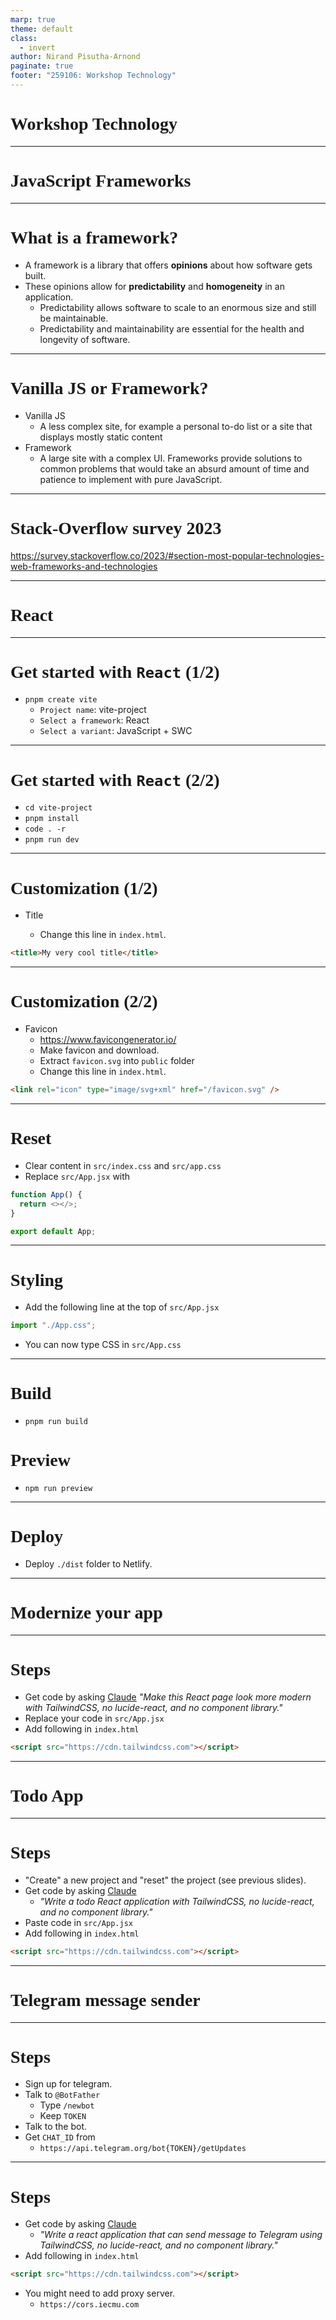 ```yaml
---
marp: true
theme: default
class:
  - invert
author: Nirand Pisutha-Arnond
paginate: true
footer: "259106: Workshop Technology"
---
```


<style>
@import url('https://fonts.googleapis.com/css2?family=Prompt:ital,wght@0,100;0,300;0,400;0,700;1,100;1,300;1,400;1,700&display=swap');

    :root {
    font-family: Prompt;
    --hl-color: #D57E7E;
}
h1 {
  font-family: Prompt
}
</style>

# Workshop Technology

---

# JavaScript Frameworks

---

# What is a framework?

- A framework is a library that offers **opinions** about how software gets built.
- These opinions allow for **predictability** and **homogeneity** in an application.
  - Predictability allows software to scale to an enormous size and still be maintainable.
  - Predictability and maintainability are essential for the health and longevity of software.

---

# Vanilla JS or Framework?

- Vanilla JS
  - A less complex site, for example a personal to-do list or a site that displays mostly static content
- Framework
  - A large site with a complex UI. Frameworks provide solutions to common problems that would take an absurd amount of time and patience to implement with pure JavaScript.

---

# Stack-Overflow survey 2023

https://survey.stackoverflow.co/2023/#section-most-popular-technologies-web-frameworks-and-technologies

---

# React

---

# Get started with `React` (1/2)

- `pnpm create vite`
  - `Project name`: vite-project
  - `Select a framework`: React
  - `Select a variant`: JavaScript + SWC

---

# Get started with `React` (2/2)

- `cd vite-project`
- `pnpm install`
- `code . -r`
- `pnpm run dev`

---

# Customization (1/2)

- Title

  - Change this line in `index.html`.

```html
<title>My very cool title</title>
```

---

# Customization (2/2)

- Favicon
  - https://www.favicongenerator.io/
  - Make favicon and download.
  - Extract `favicon.svg` into `public` folder
  - Change this line in `index.html`.

```html
<link rel="icon" type="image/svg+xml" href="/favicon.svg" />
```

---

# Reset

- Clear content in `src/index.css` and `src/app.css`
- Replace `src/App.jsx` with

```js
function App() {
  return <></>;
}

export default App;
```

---

# Styling

- Add the following line at the top of `src/App.jsx`

```js
import "./App.css";
```

- You can now type CSS in `src/App.css`

---

# Build

- `pnpm run build`

# Preview

- `npm run preview`

---

# Deploy

- Deploy `./dist` folder to Netlify.

---

# Modernize your app

---

# Steps

- Get code by asking [Claude](https://claude.ai/)
  _"Make this React page look more modern with TailwindCSS, no lucide-react, and no component library."_
- Replace your code in `src/App.jsx`
- Add following in `index.html`

```html
<script src="https://cdn.tailwindcss.com"></script>
```

---

# Todo App

---

# Steps

- "Create" a new project and "reset" the project (see previous slides).
- Get code by asking [Claude](https://claude.ai/)
  - _"Write a todo React application with TailwindCSS, no lucide-react, and no component library."_
- Paste code in `src/App.jsx`
- Add following in `index.html`

```html
<script src="https://cdn.tailwindcss.com"></script>
```

---

# Telegram message sender

---

# Steps

- Sign up for telegram.
- Talk to `@BotFather`
  - Type `/newbot`
  - Keep `TOKEN`
- Talk to the bot.
- Get `CHAT_ID` from
  - `https://api.telegram.org/bot{TOKEN}/getUpdates`

---

# Steps

- Get code by asking [Claude](https://claude.ai/)
  - _"Write a react application that can send message to Telegram using TailwindCSS, no lucide-react, and no component library."_
- Add following in `index.html`

```html
<script src="https://cdn.tailwindcss.com"></script>
```

- You might need to add proxy server.
  - `https://cors.iecmu.com`
